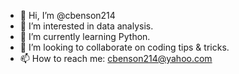 - 👋 Hi, I’m @cbenson214
- 👀 I’m interested in data analysis.
- 🌱 I’m currently learning Python.
- 💞️ I’m looking to collaborate on coding tips & tricks.
- 📫 How to reach me: cbenson214@yahoo.com

<!---
cbenson214/cbenson214 is a ✨ special ✨ repository because its `README.md` (this file) appears on your GitHub profile.
You can click the Preview link to take a look at your changes.
--->
